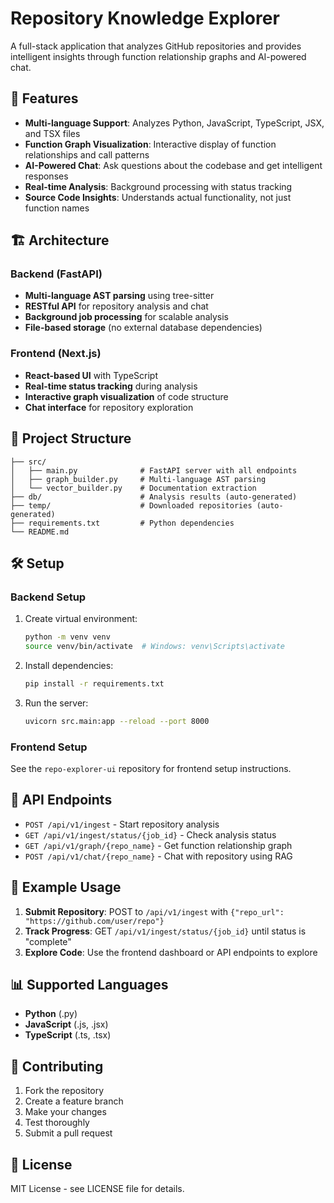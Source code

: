 # Repository Knowledge Explorer

A full-stack application that analyzes GitHub repositories and provides intelligent insights through function relationship graphs and AI-powered chat.

## 🚀 Features

- **Multi-language Support**: Analyzes Python, JavaScript, TypeScript, JSX, and TSX files
- **Function Graph Visualization**: Interactive display of function relationships and call patterns
- **AI-Powered Chat**: Ask questions about the codebase and get intelligent responses
- **Real-time Analysis**: Background processing with status tracking
- **Source Code Insights**: Understands actual functionality, not just function names

## 🏗️ Architecture

### Backend (FastAPI)
- **Multi-language AST parsing** using tree-sitter
- **RESTful API** for repository analysis and chat
- **Background job processing** for scalable analysis
- **File-based storage** (no external database dependencies)

### Frontend (Next.js)
- **React-based UI** with TypeScript
- **Real-time status tracking** during analysis
- **Interactive graph visualization** of code structure
- **Chat interface** for repository exploration

## 📁 Project Structure

```
├── src/
│   ├── main.py              # FastAPI server with all endpoints
│   ├── graph_builder.py     # Multi-language AST parsing
│   └── vector_builder.py    # Documentation extraction
├── db/                      # Analysis results (auto-generated)
├── temp/                    # Downloaded repositories (auto-generated)
├── requirements.txt         # Python dependencies
└── README.md
```

## 🛠️ Setup

### Backend Setup
1. Create virtual environment:
   ```bash
   python -m venv venv
   source venv/bin/activate  # Windows: venv\Scripts\activate
   ```

2. Install dependencies:
   ```bash
   pip install -r requirements.txt
   ```

3. Run the server:
   ```bash
   uvicorn src.main:app --reload --port 8000
   ```

### Frontend Setup
See the `repo-explorer-ui` repository for frontend setup instructions.

## 🔌 API Endpoints

- `POST /api/v1/ingest` - Start repository analysis
- `GET /api/v1/ingest/status/{job_id}` - Check analysis status  
- `GET /api/v1/graph/{repo_name}` - Get function relationship graph
- `POST /api/v1/chat/{repo_name}` - Chat with repository using RAG

## 🧪 Example Usage

1. **Submit Repository**: POST to `/api/v1/ingest` with `{"repo_url": "https://github.com/user/repo"}`
2. **Track Progress**: GET `/api/v1/ingest/status/{job_id}` until status is "complete"
3. **Explore Code**: Use the frontend dashboard or API endpoints to explore

## 📊 Supported Languages

- **Python** (.py)
- **JavaScript** (.js, .jsx) 
- **TypeScript** (.ts, .tsx)

## 🤝 Contributing

1. Fork the repository
2. Create a feature branch
3. Make your changes
4. Test thoroughly
5. Submit a pull request

## 📄 License

MIT License - see LICENSE file for details.